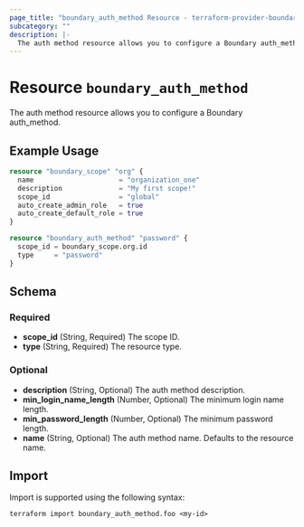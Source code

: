 ```yaml
---
page_title: "boundary_auth_method Resource - terraform-provider-boundary"
subcategory: ""
description: |-
  The auth method resource allows you to configure a Boundary auth_method.
---
```


# Resource `boundary_auth_method`

The auth method resource allows you to configure a Boundary auth_method.

## Example Usage

```terraform
resource "boundary_scope" "org" {
  name                     = "organization_one"
  description              = "My first scope!"
  scope_id                 = "global"
  auto_create_admin_role   = true
  auto_create_default_role = true
}

resource "boundary_auth_method" "password" {
  scope_id = boundary_scope.org.id
  type     = "password"
}
```

## Schema

### Required

- **scope_id** (String, Required) The scope ID.
- **type** (String, Required) The resource type.

### Optional

- **description** (String, Optional) The auth method description.
- **min_login_name_length** (Number, Optional) The minimum login name length.
- **min_password_length** (Number, Optional) The minimum password length.
- **name** (String, Optional) The auth method name. Defaults to the resource name.

## Import

Import is supported using the following syntax:

```shell
terraform import boundary_auth_method.foo <my-id>
```
